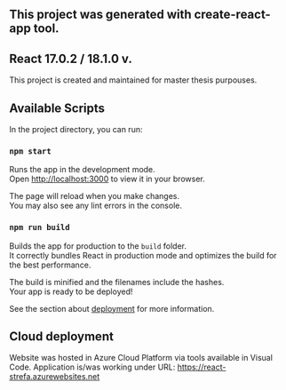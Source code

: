 ## This project was generated with create-react-app tool.

## React 17.0.2 / 18.1.0 v.

This project is created and maintained for master thesis purpouses.

## Available Scripts

In the project directory, you can run:

### `npm start`

Runs the app in the development mode.\
Open [http://localhost:3000](http://localhost:3000) to view it in your browser.

The page will reload when you make changes.\
You may also see any lint errors in the console.

### `npm run build`

Builds the app for production to the `build` folder.\
It correctly bundles React in production mode and optimizes the build for the best performance.

The build is minified and the filenames include the hashes.\
Your app is ready to be deployed!

See the section about [deployment](https://facebook.github.io/create-react-app/docs/deployment) for more information.

## Cloud deployment

Website was hosted in Azure Cloud Platform via tools available in Visual Code.
Application is/was working under URL: https://react-strefa.azurewebsites.net

